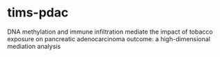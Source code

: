 # tims-pdac
DNA methylation and immune infiltration mediate the impact of tobacco exposure on pancreatic adenocarcinoma outcome: a high-dimensional mediation analysis
